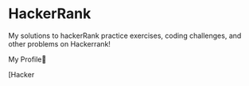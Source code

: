 # HackerRank
My solutions to hackerRank practice exercises, coding challenges, and other problems on Hackerrank!

My Profile:star_struck:

[Hacker
